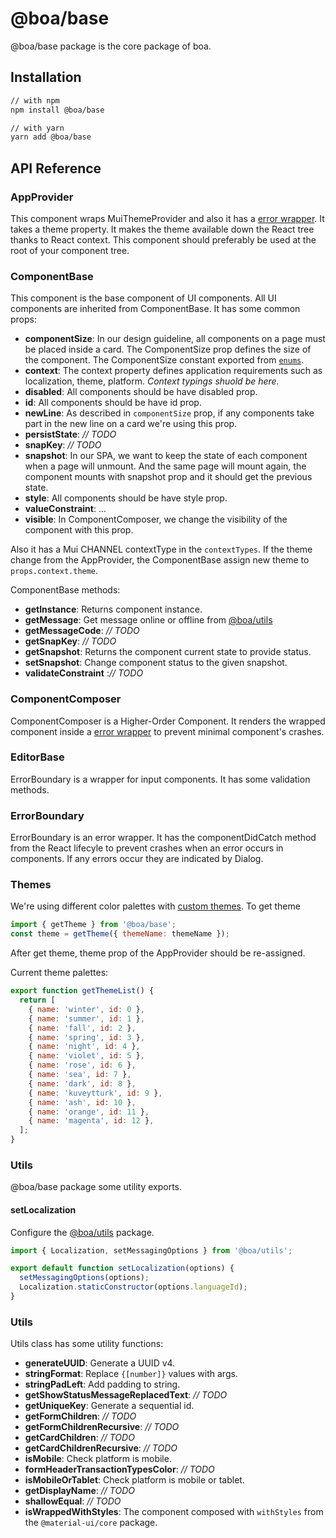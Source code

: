 # @boa/base

@boa/base package is the core package of boa.

## Installation


```sh
// with npm
npm install @boa/base

// with yarn
yarn add @boa/base
```

## API Reference

### AppProvider

This component wraps MuiThemeProvider and also it has a [error wrapper](#ErrorBoundary). It takes a theme property. It makes the theme available down the React tree thanks to React context. This component should preferably be used at the root of your component tree.

### ComponentBase

This component is the base component of UI components. All UI components are inherited from ComponentBase. It has some common props:

- **componentSize**: In our design guideline, all components on a page must be placed inside a card. The ComponentSize prop defines the size of the component.  The ComponentSize constant exported from [`enums`](packages/base/src/enums/index.js#L10).
- **context**: The context property defines application requirements such as localization, theme, platform. *Context typings shuold be here.*
- **disabled**: All components should be have disabled prop.
- **id**: All components should be have id prop.
- **newLine**: As described in `componentSize` prop, if any components take part in the new line on a card we're using this prop.
- **persistState**: *// TODO*
- **snapKey**: *// TODO*
- **snapshot**: In our SPA, we want to keep the state of each component when a page will unmount. And the same page will mount again, the component mounts with snapshot prop and it should get the previous state.
- **style**: All components should be have style prop.
- **valueConstraint**: ...
- **visible**: In ComponentComposer, we change the visibility of the component with this prop.

Also it has a Mui CHANNEL contextType in the ```contextTypes```. If the theme change from the AppProvider, the ComponentBase assign new theme to ```props.context.theme```.

ComponentBase methods:

- **getInstance**: Returns component instance.
- **getMessage**: Get message online or offline from [@boa/utils](packages/utils#messaging) 
- **getMessageCode**: *// TODO*
- **getSnapKey**: *// TODO*
- **getSnapshot**: Returns the component current state to provide status. 
- **setSnapshot**: Change component status to the given snapshot.
- **validateConstraint** :*// TODO*

### ComponentComposer

ComponentComposer is a Higher-Order Component. It renders the wrapped component inside a [error wrapper](#ErrorBoundary) to prevent minimal component's crashes.


### EditorBase

ErrorBoundary is a wrapper for input components. It has some validation methods.

### ErrorBoundary

ErrorBoundary is an error wrapper. It has the componentDidCatch method from the React lifecyle to prevent crashes when an error occurs in components. If any errors occur they are indicated by Dialog.

### Themes

We're using different color palettes with [custom themes](packages/base/src/themes). To get theme

```js
import { getTheme } from '@boa/base';
const theme = getTheme({ themeName: themeName });
```

After get theme, theme prop of the AppProvider should be re-assigned.

Current theme palettes:

```js
export function getThemeList() {
  return [
    { name: 'winter', id: 0 },
    { name: 'summer', id: 1 },
    { name: 'fall', id: 2 },
    { name: 'spring', id: 3 },
    { name: 'night', id: 4 },
    { name: 'violet', id: 5 },
    { name: 'rose', id: 6 },
    { name: 'sea', id: 7 },
    { name: 'dark', id: 8 },
    { name: 'kuveytturk', id: 9 },
    { name: 'ash', id: 10 },
    { name: 'orange', id: 11 },
    { name: 'magenta', id: 12 },
  ];
}
```

### Utils

@boa/base package some utility exports.

#### setLocalization

Configure the [@boa/utils](packages/utils) package. 

```js
import { Localization, setMessagingOptions } from '@boa/utils';

export default function setLocalization(options) {
  setMessagingOptions(options);
  Localization.staticConstructor(options.languageId);
}
```

### Utils

Utils class has some utility functions:

- **generateUUID**: Generate a UUID v4.
- **stringFormat**: Replace `{[number]}` values with args.
- **stringPadLeft**: Add padding to string.
- **getShowStatusMessageReplacedText**: *// TODO*
- **getUniqueKey**: Generate a sequential id.
- **getFormChildren**: *// TODO*
- **getFormChildrenRecursive**: *// TODO*
- **getCardChildren**: *// TODO*
- **getCardChildrenRecursive**: *// TODO*
- **isMobile**: Check platform is mobile.
- **formHeaderTransactionTypesColor**: *// TODO*
- **isMobileOrTablet**: Check platform is mobile or tablet.
- **getDisplayName**: *// TODO*
- **shallowEqual**: *// TODO*
- **isWrappedWithStyles**: The component composed with `withStyles` from the `@material-ui/core` package.
